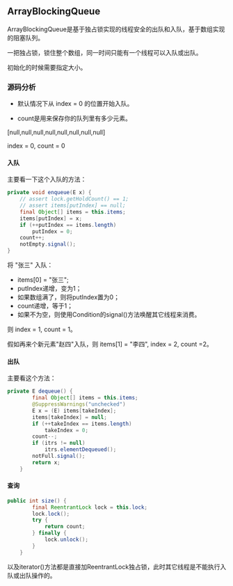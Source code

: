 ## ArrayBlockingQueue

ArrayBlockingQueue是基于独占锁实现的线程安全的出队和入队，基于数组实现的阻塞队列。

一把独占锁，锁住整个数组，同一时间只能有一个线程可以入队或出队。

初始化的时候需要指定大小。

### 源码分析

- 默认情况下从 index = 0 的位置开始入队。

- count是用来保存你的队列里有多少元素。

[null,null,null,null,null,null,null,null]

index = 0, count = 0

#### 入队

主要看一下这个入队的方法：

```java
private void enqueue(E x) {
    // assert lock.getHoldCount() == 1;
    // assert items[putIndex] == null;
    final Object[] items = this.items;
    items[putIndex] = x;
    if (++putIndex == items.length)
        putIndex = 0;
    count++;
    notEmpty.signal();
}
```

将 "张三" 入队：

- items[0] = "张三";
- putIndex递增，变为1；
- 如果数组满了，则将putIndex置为0；
- count递增，等于1；
- 如果不为空，则使用Condition的signal()方法唤醒其它线程来消费。

则 index = 1, count = 1。

假如再来个新元素"赵四"入队，则 items[1] = "李四", index = 2, count =2。

#### 出队

主要看这个方法：

```java
private E dequeue() {
        final Object[] items = this.items;
        @SuppressWarnings("unchecked")
        E x = (E) items[takeIndex];
        items[takeIndex] = null;
        if (++takeIndex == items.length)
            takeIndex = 0;
        count--;
        if (itrs != null)
            itrs.elementDequeued();
        notFull.signal();
        return x;
    }
```

#### 查询

```java
public int size() {
        final ReentrantLock lock = this.lock;
        lock.lock();
        try {
            return count;
        } finally {
            lock.unlock();
        }
    }
```

以及iterator()方法都是直接加ReentrantLock独占锁，此时其它线程是不能执行入队或出队操作的。

